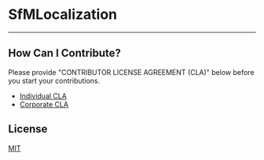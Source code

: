 # SfMLocalization

----

How Can I Contribute?
----
Please provide "CONTRIBUTOR LICENSE AGREEMENT (CLA)" below before you start your contributions.

- [Individual CLA](https://github.com/hulop/SfMLocalization/blob/master/cla-individual.md)
- [Corporate CLA](https://github.com/hulop/SfMLocalization/blob/master/cla-corporate.md)


License
----
[MIT](http://opensource.org/licenses/MIT)
